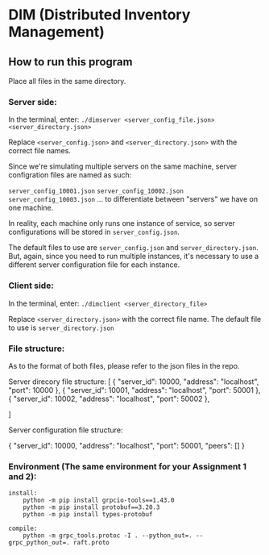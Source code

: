 # DIM (Distributed Inventory Management)

## How to run this program

Place all files in the same directory.

### Server side:
In the terminal, enter:
`./dimserver <server_config_file.json> <server_directory.json>`

Replace `<server_config.json>` and `<server_directory.json>` with the correct file names.

Since we're simulating multiple servers on the same machine, server configration files are named as such:

`server_config_10001.json`
`server_config_10002.json`
`server_config_10003.json`
...
to differentiate between "servers" we have on one machine.

In reality, each machine only runs one instance of service, so server configurations will be stored
in `server_config.json`.

The default files to use are `server_config.json` and `server_directory.json`. But, again, since you need to run multiple instances, it's necessary to use a different server configuration file for each instance.


### Client side:
In the terminal, enter:
`./dimclient <server_directory_file>`

Replace `<server_directory.json>` with the correct file name. The default file to use is `server_directory.json`

### File structure:

As to the format of both files, please refer to the json files in the repo.

Server direcory file structure:
[
  {
    "server_id": 10000,
    "address": "localhost",
    "port": 10000
  },
  {
    "server_id": 10001,
    "address": "localhost",
    "port": 50001
  },
  {
    "server_id": 10002,
    "address": "localhost",
    "port": 50002
  },

]

Server configuration file structure:

{
    "server_id": 10000,
    "address": "localhost",
    "port": 50001,
    "peers": []
}

### Environment (The same environment for your Assignment 1 and 2):

```
install:
    python -m pip install grpcio-tools==1.43.0
    python -m pip install protobuf==3.20.3
    python -m pip install types-protobuf

compile:
	python -m grpc_tools.protoc -I . --python_out=. --grpc_python_out=. raft.proto
```
